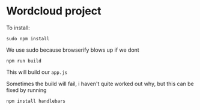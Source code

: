 # Wordcloud project

To install:
```
sudo npm install
```

We use sudo because browserify blows up if we dont

```
npm run build
```

This will build our `app.js`

Sometimes the build will fail, i haven't quite worked out why, but this can be fixed by running
```
npm install handlebars
```
